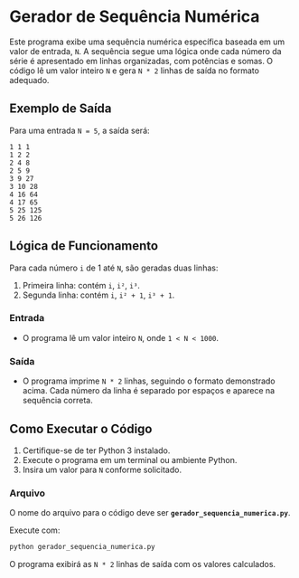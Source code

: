 # Gerador de Sequência Numérica

Este programa exibe uma sequência numérica específica baseada em um valor de entrada, `N`. A sequência segue uma lógica onde cada número da série é apresentado em linhas organizadas, com potências e somas. O código lê um valor inteiro `N` e gera `N * 2` linhas de saída no formato adequado.

## Exemplo de Saída

Para uma entrada `N = 5`, a saída será:

```
1 1 1
1 2 2
2 4 8
2 5 9
3 9 27
3 10 28
4 16 64
4 17 65
5 25 125
5 26 126
```

## Lógica de Funcionamento

Para cada número `i` de 1 até `N`, são geradas duas linhas:

1. Primeira linha: contém `i`, `i²`, `i³`.
2. Segunda linha: contém `i`, `i² + 1`, `i³ + 1`.

### Entrada

- O programa lê um valor inteiro `N`, onde `1 < N < 1000`.

### Saída

- O programa imprime `N * 2` linhas, seguindo o formato demonstrado acima. Cada número da linha é separado por espaços e aparece na sequência correta.

## Como Executar o Código

1. Certifique-se de ter Python 3 instalado.
2. Execute o programa em um terminal ou ambiente Python.
3. Insira um valor para `N` conforme solicitado.

### Arquivo

O nome do arquivo para o código deve ser **`gerador_sequencia_numerica.py`**.

Execute com:

```bash
python gerador_sequencia_numerica.py
```

O programa exibirá as `N * 2` linhas de saída com os valores calculados.

